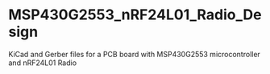 # MSP430G2553_nRF24L01_Radio_Design
KiCad and Gerber files for a PCB board with MSP430G2553 microcontroller and nRF24L01 Radio
